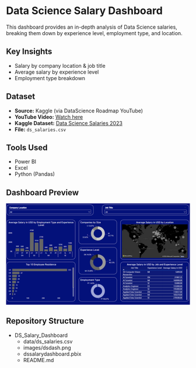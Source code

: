 # Data Science Salary Dashboard  

This dashboard provides an in-depth analysis of Data Science salaries, breaking them down by experience level, employment type, and location.  

## Key Insights  
- Salary by company location & job title  
- Average salary by experience level  
- Employment type breakdown  

## Dataset  
- **Source:** Kaggle (via DataScience Roadmap YouTube)  
- **YouTube Video:** [Watch here](https://www.youtube.com/watch?v=WQ6Jko2wUhw&list=PL7RSbI9s6KhhQqxFpkPVCHykgrWPK41gS&index=6)  
- **Kaggle Dataset:** [Data Science Salaries 2023](https://www.kaggle.com/datasets/ruchi798/data-science-job-salaries)
- **File:** `ds_salaries.csv`  

## Tools Used  
- Power BI
- Excel
- Python (Pandas)  

## Dashboard Preview  
![Data Science Salary Dashboard](https://github.com/haileyrthomas01/powerbidashboards/blob/main/data%20science%20salary%20dashboard/dsdash.png)  

## Repository Structure  
- DS_Salary_Dashboard
  - data/ds_salaries.csv
  - images/dsdash.png
  - dssalarydashboard.pbix
  - README.md
